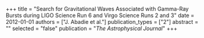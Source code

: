 +++
title = "Search for Gravitational Waves Associated with Gamma-Ray Bursts during LIGO Science Run 6 and Virgo Science Runs 2 and 3"
date = 2012-01-01
authors = ["J. Abadie et al."]
publication_types = ["2"]
abstract = ""
selected = "false"
publication = "*The Astrophysical Journal*"
+++


